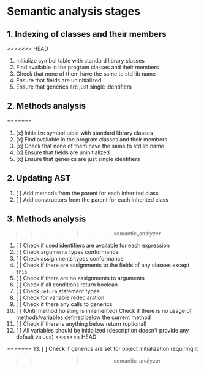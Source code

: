 # Semantic analysis stages

## 1. Indexing of classes and their members

<<<<<<< HEAD
1. Initialize symbol table with standard library classes
2. Find available in the program classes and their members
3. Check that none of them have the same to std lib name
4. Ensure that fields are uninitialized
5. Ensure that generics are just single identifiers

## 2. Methods analysis
=======
1. [x] Initialize symbol table with standard library classes
2. [x] Find available in the program classes and their members
3. [x] Check that none of them have the same to std lib name
4. [x] Ensure that fields are uninitialized
5. [x] Ensure that generics are just single identifiers

## 2. Updating AST

1. [ ] Add methods from the parent for each inherited class 
2. [ ] Add constructors from the parent for each inherited class

## 3. Methods analysis
>>>>>>> semantic_analyzer

1. [ ] Check if used identifiers are available for each expression
2. [ ] Check arguments types conformance
3. [ ] Check assignments types conformance
4. [ ] Check if there are assignments to the fields of any classes except `this`
5. [ ] Check if there are no assignments to arguments
6. [ ] Check if all conditions return boolean
7. [ ] Check `return` statement types
8. [ ] Check for variable redeclaration
9. [ ] Check if there any calls to generics
10. [ ] (Until method hoisting is imlemented) Check if there is no usage of methods/variables defined below the current method
11. [ ] Check if there is anything below return (optional)
12. [ ] All variables should be initialized (description doesn't provide any default values)
<<<<<<< HEAD

=======
13. [ ] Check if generics are set for object initialization requiring it
>>>>>>> semantic_analyzer
 
 
 